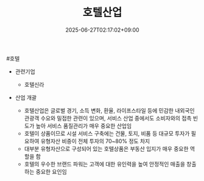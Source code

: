 ﻿---
title: "호텔산업"
date: 2025-06-27T02:17:02+09:00
lastmod: 2025-06-27T02:17:02+09:00
type: docs
sidebar:
  open: true
weight: 2
---
<div style="display:none">
  <meta property="article:published_time" content="2025-06-26T17:17:02Z" />
  <meta property="article:modified_time" content="2025-06-26T17:17:02Z" />
</div>
#호텔

- 관련기업
	- 호텔신라

- 산업 개괄
	- 호텔산업은 글로벌 경기, 소득 변화, 환율, 라이프스타일 등에 민감한 내외국인 관광객 수요와 밀접한 관련이 있으며, 서비스 산업 중에서도 소비자와의 접촉 빈도가 높아 서비스 품질관리가 매우 중요한 산업임
	- 호텔이 상품이므로 시설 서비스 구축에는 건물, 토지, 비품 등 대규모 투자가 필요하여 유형자산 비중이 전체 투자의 70~80% 정도 차지
	- 대부분 유형자산으로  구성되어 있는 호텔상품은 부동산 입지가 매우 중요한 역할을 함
	- 호텔의 우수한 브랜드 파워는 고객에 대한 유인력을 높여 안정적인 매출을 창출하는 중요한 요인임
